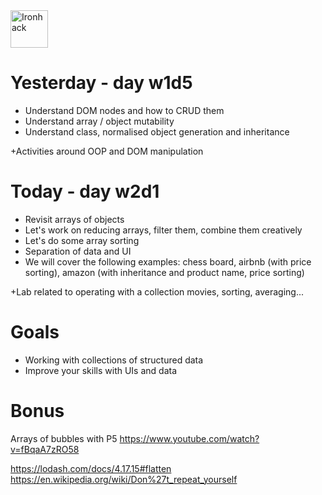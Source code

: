 <img src="https://raw.githubusercontent.com/webmad1019-1/w1d3-advanced-selectors-positioning-full-layout/master/img/ironhack.svg?sanitize=true" alt="Ironhack" width="60"/>

# Yesterday - day w1d5

* Understand DOM nodes and how to CRUD them
* Understand array / object mutability
* Understand class, normalised object generation and inheritance

+Activities around OOP and DOM manipulation

# Today - day w2d1

* Revisit arrays of objects
* Let's work on reducing arrays, filter them, combine them creatively
* Let's do some array sorting
* Separation of data and UI
* We will cover the following examples: chess board, airbnb (with price sorting), amazon (with inheritance and product name, price sorting)

+Lab related to operating with a collection movies, sorting, averaging...

# Goals

* Working with collections of structured data
* Improve your skills with UIs and data

# Bonus

Arrays of bubbles with P5
https://www.youtube.com/watch?v=fBqaA7zRO58

https://lodash.com/docs/4.17.15#flatten
https://en.wikipedia.org/wiki/Don%27t_repeat_yourself